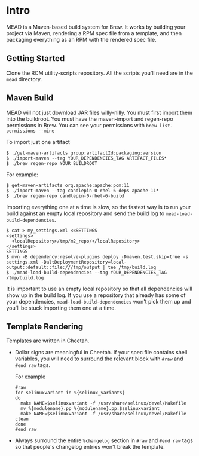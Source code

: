 # Intro
MEAD is a Maven-based build system for Brew.  It works by building your
project via Maven, rendering a RPM spec file from a template, and then packaging
everything as an RPM with the rendered spec file.

## Getting Started
Clone the RCM utility-scripts repository.  All the scripts you'll need are in
the `mead` directory.

## Maven Build
MEAD will not just download JAR files willy-nilly.  You must first import them
into the buildroot.  You must have the maven-import and regen-repo permissions
in Brew.  You can see your permissions with `brew list-permissions --mine`

To import just one artifact

```
$ ./get-maven-artifacts group:artifactId:packaging:version
$ ./import-maven --tag YOUR_DEPENDENCIES_TAG ARTIFACT_FILES*
$ ./brew regen-repo YOUR_BUILDROOT
```

For example:
```
$ get-maven-artifacts org.apache:apache:pom:11
$ ./import-maven --tag candlepin-0-rhel-6-deps apache-11*
$ ./brew regen-repo candlepin-0-rhel-6-build
```

Importing everything one at a time is slow, so the fastest way is to run your
build against an empty local repository and send the build log to
`mead-load-build-dependencies`.

```
$ cat > my_settings.xml <<SETTINGS
<settings>
  <localRepository>/tmp/m2_repo/</localRepository>
</settings>
SETTINGS
$ mvn -B dependency:resolve-plugins deploy -Dmaven.test.skip=true -s settings.xml -DaltDeploymentRepository=local-output::default::file:///tmp/output | tee /tmp/build.log
$ ./mead-load-build-dependencies --tag YOUR_DEPENDENCIES_TAG /tmp/build.log
```

It is important to use an empty local repository so that all dependencies will
show up in the build log.  If you use a repository that already has some of your
dependencies, `mead-load-build-dependencies` won't pick them up and you'll be
stuck importing them one at a time.

## Template Rendering
Templates are written in Cheetah.

* Dollar signs are meaningful in Cheetah.  If your spec file contains shell
  variables, you will need to surround the relevant block with `#raw` and `#end
  raw` tags.

  For example
  ```
  #raw
  for selinuxvariant in %{selinux_variants}
  do
    make NAME=$selinuxvariant -f /usr/share/selinux/devel/Makefile
    mv %{modulename}.pp %{modulename}.pp.$selinuxvariant
    make NAME=$selinuxvariant -f /usr/share/selinux/devel/Makefile clean
  done
  #end raw
  ```

* Always surround the entire `%changelog` section in `#raw` and `#end raw` tags
  so that people's changelog entries won't break the template.
